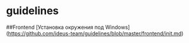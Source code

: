 guidelines
==========

##Frontend
[Установка окружения под Windows] (https://github.com/ideus-team/guidelines/blob/master/frontend/init.md)

